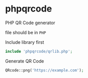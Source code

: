 # phpqrcode
PHP QR Code generator

file should be in `PHP`

Include library first
```php
include 'phpqrcode/qrlib.php';
```

Generate QR Code
```php
QRcode::png('https://example.com');
```
